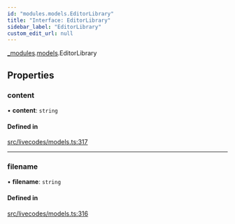 ```yaml
---
id: "modules.models.EditorLibrary"
title: "Interface: EditorLibrary"
sidebar_label: "EditorLibrary"
custom_edit_url: null
---
```


[_modules](../modules/modules.md).[models](../namespaces/modules.models.md).EditorLibrary

## Properties

### content

• **content**: `string`

#### Defined in

[src/livecodes/models.ts:317](https://github.com/live-codes/livecodes/blob/0b19ad3/src/livecodes/models.ts#L317)

___

### filename

• **filename**: `string`

#### Defined in

[src/livecodes/models.ts:316](https://github.com/live-codes/livecodes/blob/0b19ad3/src/livecodes/models.ts#L316)
